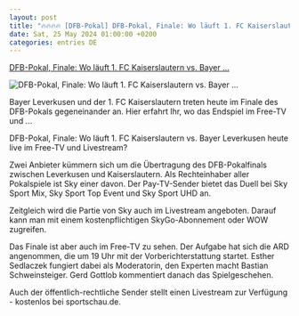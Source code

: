 ```yaml
---
layout: post
title: "🔥🔥🔥🔥 [DFB-Pokal] DFB-Pokal, Finale: Wo läuft 1. FC Kaiserslautern vs. Bayer ..."
date: Sat, 25 May 2024 01:00:00 +0200
categories: entries DE
---
```

[DFB-Pokal, Finale: Wo läuft 1. FC Kaiserslautern vs. Bayer ...](https://www.spox.com/de/sport/fussball/dfbpokal/2405/Artikel/finale-wo-laeuft-1-fc-kaiserslautern-vs-bayer-leverkusen-heute-live-im-free-tv-und-livestream.html)

![DFB-Pokal, Finale: Wo läuft 1. FC Kaiserslautern vs. Bayer ...](https://www.spox.com/de/sport/fussball/dfbpokal/2405/Bilder/boniface-1600.jpg)

Bayer Leverkusen und der 1. FC Kaiserslautern treten heute im Finale des DFB-Pokals gegeneinander an. Hier erfahrt Ihr, wo das Endspiel im Free-TV und ...

DFB-Pokal, Finale: Wo läuft 1. FC Kaiserslautern vs. Bayer Leverkusen heute live im Free-TV und Livestream?

Zwei Anbieter kümmern sich um die Übertragung des DFB-Pokalfinals zwischen Leverkusen und Kaiserslautern. Als Rechteinhaber aller Pokalspiele ist Sky einer davon. Der Pay-TV-Sender bietet das Duell bei Sky Sport Mix, Sky Sport Top Event und Sky Sport UHD an.

Zeitgleich wird die Partie von Sky auch im Livestream angeboten. Darauf kann man mit einem kostenpflichtigen SkyGo-Abonnement oder WOW zugreifen.

Das Finale ist aber auch im Free-TV zu sehen. Der Aufgabe hat sich die ARD angenommen, die um 19 Uhr mit der Vorberichterstattung startet. Esther Sedlaczek fungiert dabei als Moderatorin, den Experten macht Bastian Schweinsteiger. Gerd Gottlob kommentiert danach das Spielgeschehen.

Auch der öffentlich-rechtliche Sender stellt einen Livestream zur Verfügung - kostenlos bei sportschau.de.

